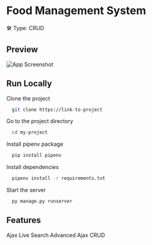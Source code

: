 # Food Management System

🛠 Type:
CRUD

## Preview

![App Screenshot](https://res.cloudinary.com/dcgrv6shk/image/upload/v1637741061/mediafiles/images/FMS_cb0bhb.png)

## Run Locally

Clone the project

```bash
  git clone https://link-to-project
```

Go to the project directory

```bash
  cd my-project
```

Install pipenv package

```bash
  pip install pipenv
```

Install dependencies

```bash
  pipenv install -r requirements.txt
```

Start the server

```bash
  py manage.py runserver
```

## Features

Ajax Live Search
Advanced Ajax CRUD
